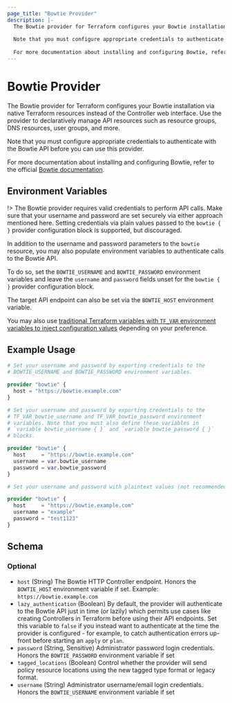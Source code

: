 ```yaml
---
page_title: "Bowtie Provider"
description: |-
  The Bowtie provider for Terraform configures your Bowtie installation via native Terraform resources instead of the Controller web interface. Use the provider to declaratively manage API resources such as resource groups, DNS resources, user groups, and more.
  
  Note that you must configure appropriate credentials to authenticate with the Bowtie API before you can use this provider.
  
  For more documentation about installing and configuring Bowtie, refer to the official [Bowtie documentation](https://docs.bowtie.works/).
---
```


# Bowtie Provider

The Bowtie provider for Terraform configures your Bowtie installation via native Terraform resources instead of the Controller web interface. Use the provider to declaratively manage API resources such as resource groups, DNS resources, user groups, and more.

Note that you must configure appropriate credentials to authenticate with the Bowtie API before you can use this provider.

For more documentation about installing and configuring Bowtie, refer to the official [Bowtie documentation](https://docs.bowtie.works/).

## Environment Variables

!> The Bowtie provider requires valid credentials to perform API calls. Make sure that your username and password are set securely via either approach mentioned here. Setting credentials via plain values passed to the `bowtie { }` provider configuration block is supported, but discouraged.

In addition to the username and password parameters to the `bowtie` resource, you may also populate environment variables to authenticate calls to the Bowtie API.

To do so, set the `BOWTIE_USERNAME` and `BOWTIE_PASSWORD` environment variables and leave the `username` and `password` fields unset for the `bowtie { }` provider configuration block.

The target API endpoint can also be set via the `BOWTIE_HOST` environment variable.

You may also use [traditional Terraform variables with `TF_VAR` environment variables to inject configuration values](https://developer.hashicorp.com/terraform/cli/config/environment-variables#tf_var_name) depending on your preference.

## Example Usage

```terraform
# Set your username and password by exporting credentials to the
# BOWTIE_USERNAME and BOWTIE_PASSWORD environment variables.

provider "bowtie" {
  host = "https://bowtie.example.com"
}

# Set your username and password by exporting credentials to the
# TF_VAR_bowtie_username and TF_VAR_bowtie_password environment
# variables. Note that you must also define these variables in
# `variable bowtie_username { }` and `variable bowtie_password { }`
# blocks.

provider "bowtie" {
  host     = "https://bowtie.example.com"
  username = var.bowtie_username
  password = var.bowtie_password
}

# Set your username and password with plaintext values (not recommended)

provider "bowtie" {
  host     = "https://bowtie.example.com"
  username = "example"
  password = "test1123"
}
```

<!-- schema generated by tfplugindocs -->
## Schema

### Optional

- `host` (String) The Bowtie HTTP Controller endpoint. Honors the `BOWTIE_HOST` environment variable if set. Example: `https://bowtie.example.com`
- `lazy_authentication` (Boolean) By default, the provider will authenticate to the Bowtie API just in time (or lazily) which permits use cases like creating Controllers in Terraform before using their API endpoints. Set this variable to `false` if you instead want to authenticate at the time the provider is configured - for example, to catch authentication errors up-front before starting an `apply` or `plan`.
- `password` (String, Sensitive) Administrator password login credentials. Honors the `BOWTIE_PASSWORD` environment variable if set
- `tagged_locations` (Boolean) Control whether the provider will send policy resource locations using the new tagged type format or legacy format.
- `username` (String) Administrator username/email login credentials. Honors the `BOWTIE_USERNAME` environment variable if set
